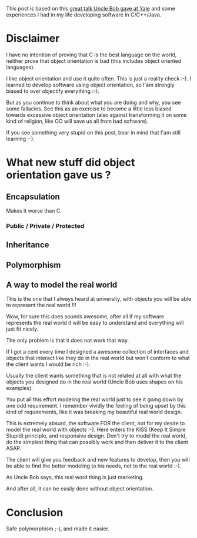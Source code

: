 This post is based on this [great talk Uncle Bob gave at Yale](http://som.yale.edu/news/2014/09/uncle-bob-martin-speaks-yale-som)
and some experiences I had in my life developing software in C/C++/Java.

# Disclaimer

I have no intention of proving that C is the best language on the world, neither prove that object orientation is bad
(this includes object oriented languages). 

I like object orientation and use it quite often. This is just a reality check :-). I learned to develop software using 
object orientation, so I'am strongly biased to over objectify everything :-). 

But as you continue to think about what you are doing and why, you see some fallacies. See this as an exercise to
become a little less biased towards excessive object orientation (also against transforming it on some kind
of religion, like OO will save us all from bad software).

If you see something very stupid on this post, bear in mind that I'am still learning :-).

# What new stuff did object orientation gave us ?


## Encapsulation

Makes it worse than C.


### Public / Private / Protected


## Inheritance


## Polymorphism


## A way to model the real world

This is the one that I always heard at university, with objects you will be able to represent the real world !!!

Wow, for sure this does sounds awesome, after all if my software represents the real world it will be easy
to understand and everything will just fit nicely.

The only problem is that it does not work that way.

If I got a cent every time I designed a awesome collection of interfaces and objects that interact like they
do in the real world but won't conform to what the client wants I would be rich :-).

Usually the client wants something that is not related at all with what the objects you designed do
in the real world (Uncle Bob uses shapes on his examples).

You put all this effort modeling the real world just to see it going down by one odd requirement.
I remember vividly the feeling of being upset by this kind of requirements, like it was breaking my
beautiful real world design.

This is extremely absurd, the software FOR the client, not for my desire to model the real world with objects :-).
Here enters the KISS (Keep It Simple Stupid) principle, and responsive design. Don't try to model the real world,
do the simplest thing that can possibly work and then deliver it to the client ASAP.

The client will give you feedback and new features to develop, then you will be able to find the better modeling
to his needs, not to the real world :-).

As Uncle Bob says, this real word thing is just marketing.

And after all, it can be easily done without object orientation.


# Conclusion

Safe polymorphism ;-), and made it easier.
